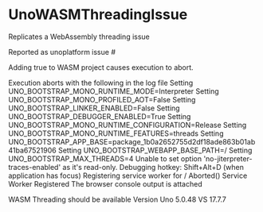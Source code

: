 # UnoWASMThreadingIssue
Replicates a WebAssembly threading issue

Reported as unoplatform issue #

Adding <WasmShellEnableThreads>true</WasmShellEnableThreads> to WASM project causes execution to abort.

Execution aborts with the following in the log file
Setting UNO_BOOTSTRAP_MONO_RUNTIME_MODE=Interpreter
Setting UNO_BOOTSTRAP_MONO_PROFILED_AOT=False
Setting UNO_BOOTSTRAP_LINKER_ENABLED=False
Setting UNO_BOOTSTRAP_DEBUGGER_ENABLED=True
Setting UNO_BOOTSTRAP_MONO_RUNTIME_CONFIGURATION=Release
Setting UNO_BOOTSTRAP_MONO_RUNTIME_FEATURES=threads
Setting UNO_BOOTSTRAP_APP_BASE=package_1b0a2652755d2df18ade863b01ab41ba67521906
Setting UNO_BOOTSTRAP_WEBAPP_BASE_PATH=/
Setting UNO_BOOTSTRAP_MAX_THREADS=4
Unable to set option 'no-jiterpreter-traces-enabled' as it's read-only.
Debugging hotkey: Shift+Alt+D (when application has focus)
Registering service worker for /
Aborted()
Service Worker Registered
The browser console output is attached

WASM Threading should be available
Version Uno 5.0.48
VS 17.7.7



